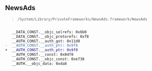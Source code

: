 ## NewsAds

> `/System/Library/PrivateFrameworks/NewsAds.framework/NewsAds`

```diff

   __DATA_CONST.__objc_selrefs: 0x6b0
   __DATA_CONST.__objc_protorefs: 0xf8
   __AUTH_CONST.__auth_got: 0x11d0
-  __AUTH_CONST.__auth_ptr: 0x9f8
+  __AUTH_CONST.__auth_ptr: 0x9f0
   __AUTH_CONST.__const: 0x84f8
   __AUTH_CONST.__objc_const: 0xe738
   __AUTH.__objc_data: 0xda8

```
